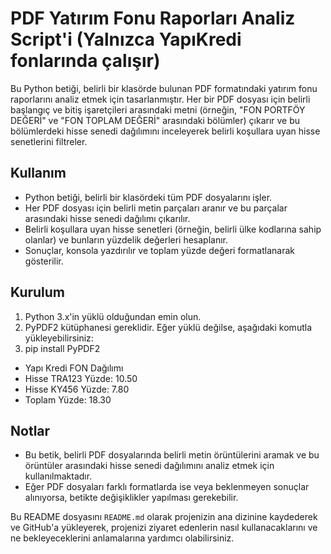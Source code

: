 # PDF Yatırım Fonu Raporları Analiz Script'i (Yalnızca YapıKredi fonlarında çalışır)

Bu Python betiği, belirli bir klasörde bulunan PDF formatındaki yatırım fonu raporlarını analiz etmek için tasarlanmıştır. Her bir PDF dosyası için belirli başlangıç ve bitiş işaretçileri arasındaki metni (örneğin, "FON PORTFÖY DEĞERİ" ve "FON TOPLAM DEĞERİ" arasındaki bölümler) çıkarır ve bu bölümlerdeki hisse senedi dağılımını inceleyerek belirli koşullara uyan hisse senetlerini filtreler.

## Kullanım

- Python betiği, belirli bir klasördeki tüm PDF dosyalarını işler.
- Her PDF dosyası için belirli metin parçaları aranır ve bu parçalar arasındaki hisse senedi dağılımı çıkarılır.
- Belirli koşullara uyan hisse senetleri (örneğin, belirli ülke kodlarına sahip olanlar) ve bunların yüzdelik değerleri hesaplanır.
- Sonuçlar, konsola yazdırılır ve toplam yüzde değeri formatlanarak gösterilir.

## Kurulum

1. Python 3.x'in yüklü olduğundan emin olun.
2. PyPDF2 kütüphanesi gereklidir. Eğer yüklü değilse, aşağıdaki komutla yükleyebilirsiniz:
3. pip install PyPDF2

- Yapı Kredi FON Dağılımı
- Hisse TRA123 Yüzde: 10.50
- Hisse KY456 Yüzde: 7.80
- Toplam Yüzde: 18.30


## Notlar

- Bu betik, belirli PDF dosyalarında belirli metin örüntülerini aramak ve bu örüntüler arasındaki hisse senedi dağılımını analiz etmek için kullanılmaktadır.
- Eğer PDF dosyaları farklı formatlarda ise veya beklenmeyen sonuçlar alınıyorsa, betikte değişiklikler yapılması gerekebilir.

Bu README dosyasını `README.md` olarak projenizin ana dizinine kaydederek ve GitHub'a yükleyerek, projenizi ziyaret edenlerin nasıl kullanacaklarını ve ne bekleyeceklerini anlamalarına yardımcı olabilirsiniz.
